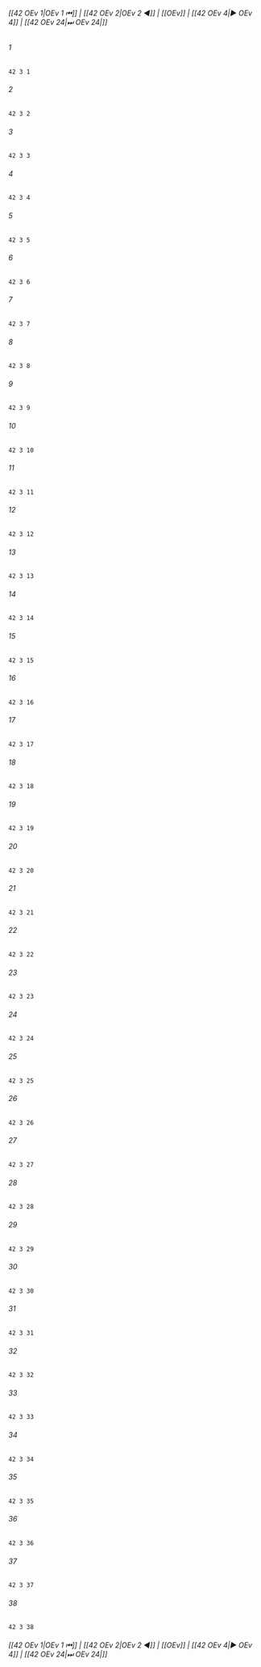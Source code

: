 
###### [[42 OEv 1|OEv 1 ⏮]] | [[42 OEv 2|OEv 2 ◀]] | [[OEv]] | [[42 OEv 4|▶ OEv 4]] | [[42 OEv 24|⏭ OEv 24|]]

###### 1
``` verse
42 3 1 
```
###### 2
``` verse
42 3 2 
```
###### 3
``` verse
42 3 3 
```
###### 4
``` verse
42 3 4 
```
###### 5
``` verse
42 3 5 
```
###### 6
``` verse
42 3 6 
```
###### 7
``` verse
42 3 7 
```
###### 8
``` verse
42 3 8 
```
###### 9
``` verse
42 3 9 
```
###### 10
``` verse
42 3 10 
```
###### 11
``` verse
42 3 11 
```
###### 12
``` verse
42 3 12 
```
###### 13
``` verse
42 3 13 
```
###### 14
``` verse
42 3 14 
```
###### 15
``` verse
42 3 15 
```
###### 16
``` verse
42 3 16 
```
###### 17
``` verse
42 3 17 
```
###### 18
``` verse
42 3 18 
```
###### 19
``` verse
42 3 19 
```
###### 20
``` verse
42 3 20 
```
###### 21
``` verse
42 3 21 
```
###### 22
``` verse
42 3 22 
```
###### 23
``` verse
42 3 23 
```
###### 24
``` verse
42 3 24 
```
###### 25
``` verse
42 3 25 
```
###### 26
``` verse
42 3 26 
```
###### 27
``` verse
42 3 27 
```
###### 28
``` verse
42 3 28 
```
###### 29
``` verse
42 3 29 
```
###### 30
``` verse
42 3 30 
```
###### 31
``` verse
42 3 31 
```
###### 32
``` verse
42 3 32 
```
###### 33
``` verse
42 3 33 
```
###### 34
``` verse
42 3 34 
```
###### 35
``` verse
42 3 35 
```
###### 36
``` verse
42 3 36 
```
###### 37
``` verse
42 3 37 
```
###### 38
``` verse
42 3 38 
```

###### [[42 OEv 1|OEv 1 ⏮]] | [[42 OEv 2|OEv 2 ◀]] | [[OEv]] | [[42 OEv 4|▶ OEv 4]] | [[42 OEv 24|⏭ OEv 24|]]

